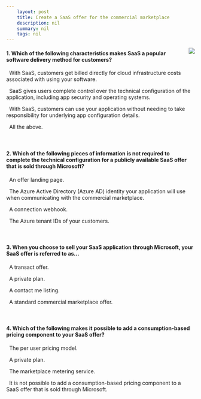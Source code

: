 ```yaml
---
    layout: post
    title: Create a SaaS offer for the commercial marketplace  
    description: nil
    summary: nil
    tags: nil
---
```



 <a target="_blank" href="https://docs.microsoft.com/en-us/learn/modules/create-saas-offer-commercial-marketplace/6-knowledge-check/"><i class="fas fa-external-link-alt"></i> </a>
 <img align="right" src="https://docs.microsoft.com/en-us/learn/achievements/ccc-commercial-marketplace/create-saas-offer-commercial-marketplace.svg">
####  1. Which of the following characteristics makes SaaS a popular software delivery method for customers?


<i class='far fa-square'></i> &nbsp;&nbsp;With SaaS, customers get billed directly for cloud infrastructure costs associated with using your software.

<i class='far fa-square'></i> &nbsp;&nbsp;SaaS gives users complete control over the technical configuration of the application, including app security and operating systems.

<i class='fas fa-check-square' style='color: Dodgerblue;'></i> &nbsp;&nbsp;With SaaS, customers can use your application without needing to take responsibility for underlying app configuration details.

<i class='far fa-square'></i> &nbsp;&nbsp;All the above.
<br />
<br />
<br />

####  2. Which of the following pieces of information is not required to complete the technical configuration for a publicly available SaaS offer that is sold through Microsoft?


<i class='far fa-square'></i> &nbsp;&nbsp;An offer landing page.

<i class='far fa-square'></i> &nbsp;&nbsp;The Azure Active Directory (Azure AD) identity your application will use when communicating with the commercial marketplace.

<i class='far fa-square'></i> &nbsp;&nbsp;A connection webhook.

<i class='fas fa-check-square' style='color: Dodgerblue;'></i> &nbsp;&nbsp;The Azure tenant IDs of your customers.
<br />
<br />
<br />

####  3. When you choose to sell your SaaS application through Microsoft, your SaaS offer is referred to as...


<i class='fas fa-check-square' style='color: Dodgerblue;'></i> &nbsp;&nbsp;A transact offer.

<i class='far fa-square'></i> &nbsp;&nbsp;A private plan.

<i class='far fa-square'></i> &nbsp;&nbsp;A contact me listing.

<i class='far fa-square'></i> &nbsp;&nbsp;A standard commercial marketplace offer.
<br />
<br />
<br />

####  4. Which of the following makes it possible to add a consumption-based pricing component to your SaaS offer?


<i class='far fa-square'></i> &nbsp;&nbsp;The per user pricing model.

<i class='far fa-square'></i> &nbsp;&nbsp;A private plan.

<i class='fas fa-check-square' style='color: Dodgerblue;'></i> &nbsp;&nbsp;The marketplace metering service.

<i class='far fa-square'></i> &nbsp;&nbsp;It is not possible to add a consumption-based pricing component to a SaaS offer that is sold through Microsoft.
<br />
<br />
<br />
